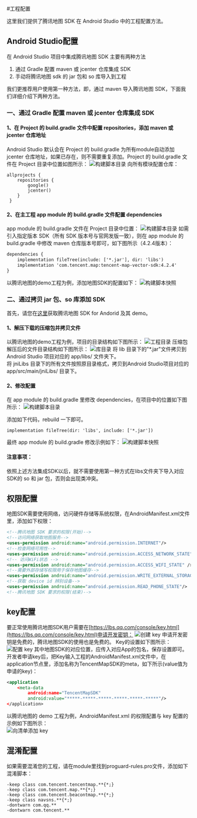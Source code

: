 <style>
    @import url(style/style.css);
</style>

#工程配置

这里我们提供了腾讯地图 SDK 在 Android Studio 中的工程配置方法。

## Android Studio配置
在 Android Studio 项目中集成腾讯地图 SDK 主要有两种方法

1. 通过 Gradle 配置 maven 或 jcenter 仓库集成 SDK
2. 手动将腾讯地图 sdk 的 jar 包和 so 库导入到工程

我们更推荐用户使用第一种方法，即，通过 maven 导入腾讯地图 SDK，下面我们详细介绍下两种方法。

### 一、通过 Gradle 配置 maven 或 jcenter 仓库集成 SDK
#### 1、在 Project 的 build.gradle 文件中配置 repositories，添加 maven 或 jcenter 仓库地址
Android Studio 默认会在 Project 的 build.gradle 为所有module自动添加 jcenter 仓库地址，如果已存在，则不需要重复添加。Project 的 build.gradle 文件在 Project 目录中位置如图所示：
![构建脚本目录](./images/config/project_build_gradle_structure.jpg)
向所有模块配置仓库：
```properties
allprojects {
    repositories {
        google()
        jcenter() 
    }
 }
```
#### 2、在主工程 app module 的 build.gradle 文件配置 dependencies
app module 的 build.gradle 文件在 Project 目录中位置：
![构建脚本目录](./images/config/module_build_gradle_structure.jpg)
如需引入指定版本 SDK（所有 SDK 版本号与官网发版一致），则在 app module 的 build.gradle 中修改 maven 仓库版本号即可，如下图所示（4.2.4版本）：

```xml
dependencies {
    implementation fileTree(include: ['*.jar'], dir: 'libs')
    implementation 'com.tencent.map:tencent-map-vector-sdk:4.2.4'
}
```
以腾讯地图的demo工程为例，添加地图SDK的配置如下：
![构建脚本快照](./images/config/module_build_gradle.jpg)

### 二、通过拷贝 jar 包、so 库添加 SDK
首先，请您在[这里](https://lbs.qq.com/android_v1/log.html)获取腾讯地图 SDK for Andorid 及其 demo。
#### 1、解压下载的压缩包并拷贝文件
以腾讯地图的demo工程为例，项目的目录结构如下图所示：
![工程目录](./images/config/project_structure.jpg)
压缩包解压后的文件目录结构如下图所示：
![库目录](./images/config/lib_structure.jpg)
将 lib 目录下的"*.jar"文件拷贝到 Android Studio 项目对应的 app/libs/ 文件夹下。  
将 jniLibs 目录下的所有文件按照原目录格式，拷贝到Android Studio项目对应的 app/src/main/jniLibs/ 目录下。  

#### 2、修改配置
在 app module 的 build.gradle 里修改 dependencies，在项目中的位置如下图所示：
![构建脚本目录](./images/config/module_build_gradle_structure.jpg)

添加如下代码，rebuild 一下即可。
```properties
implementation fileTree(dir: 'libs', include: ['*.jar'])
```
最终 app module 的 build.gradle 修改示例如下：
![构建脚本快照](./images/config/module_build_gradle.jpg)

#### 注意事项：
依照上述方法集成SDK以后，就不需要使用第一种方式在libs文件夹下导入对应SDK的 so 和 jar 包，否则会出现类冲突。

## 权限配置
地图SDK需要使用网络，访问硬件存储等系统权限，在AndroidManifest.xml文件里，添加如下权限：

```xml
<!--腾讯地图 SDK 要求的权限(开始)-->
<!--访问网络获取地图服务-->
<uses-permission android:name="android.permission.INTERNET"/>
<!--检查网络可用性-->
<uses-permission android:name="android.permission.ACCESS_NETWORK_STATE"/>
<!-- 访问WiFi状态 -->
<uses-permission android:name="android.permission.ACCESS_WIFI_STATE" />
<!--需要外部存储写权限用于保存地图缓存-->
<uses-permission android:name="android.permission.WRITE_EXTERNAL_STORAGE"/>
<!--获取 device id 辨别设备-->
<uses-permission android:name="android.permission.READ_PHONE_STATE"/>
<!--腾讯地图 SDK 要求的权限(结束)-->
```

## key配置 ##

要正常使用腾讯地图SDK用户需要在[https://lbs.qq.com/console/key.html](https://lbs.qq.com/console/key.html)申请开发密钥：
![创建 key](./images/config/create_key.jpg)
申请开发密钥是免费的，腾讯地图SDK的使用也是免费的。
Key的设置如下图所示：
![配置 key](./images/config/config_key.jpg)
其中地图SDK的对应位置，应传入对应App的包名，保存设置即可。
开发者申请key后，把Key输入工程的AndroidManifest.xml文件中，在application节点里，添加名称为TencentMapSDK的meta，如下所示(value值为申请的key)：

```xml
<application
	<meta-data
        android:name="TencentMapSDK"
        android:value="*****-*****-*****-*****-*****-*****"/>
</application>
```
以腾讯地图的 demo 工程为例，AndroidManifest.xml 的权限配置与 key 配置的示例如下图所示：  
![向清单添加 key](./images/config/write_key.jpg)

## 混淆配置 ##

如果需要混淆您的工程，请在module里找到proguard-rules.pro文件，添加如下混淆脚本：

```properties
-keep class com.tencent.tencentmap.**{*;}
-keep class com.tencent.map.**{*;}
-keep class com.tencent.beacontmap.**{*;}
-keep class navsns.**{*;}
-dontwarn com.qq.**
-dontwarn com.tencent.**
```